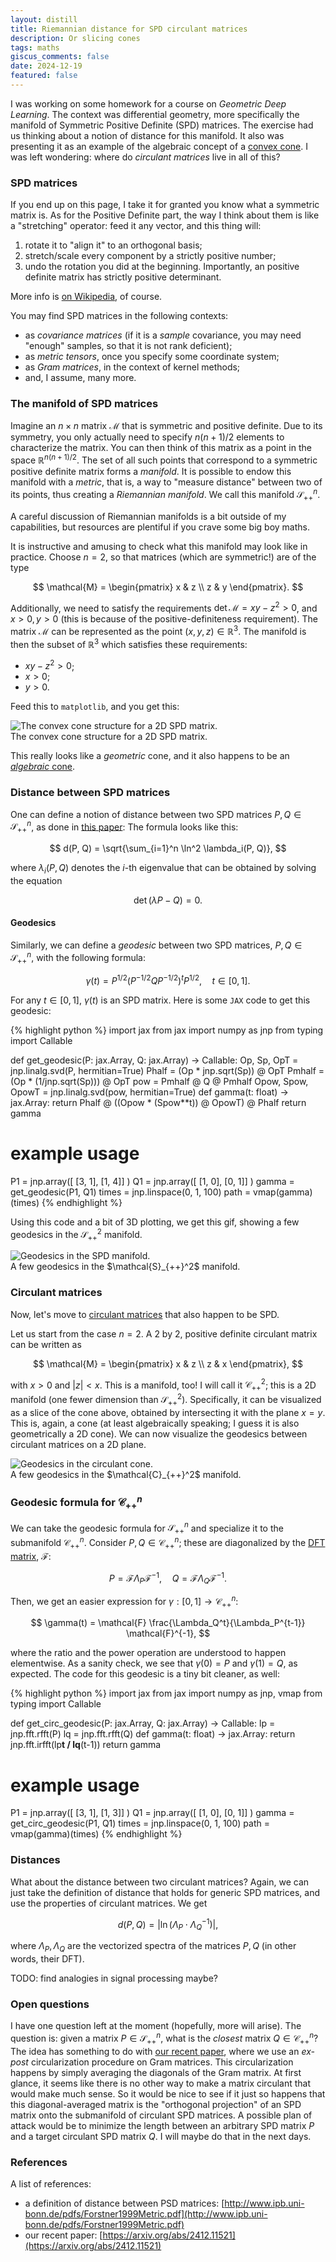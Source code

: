 ```yaml
---
layout: distill
title: Riemannian distance for SPD circulant matrices
description: Or slicing cones
tags: maths
giscus_comments: false
date: 2024-12-19
featured: false
---
```


I was working on some homework for a course on *Geometric Deep Learning*.
The context was differential geometry, more specifically the manifold of Symmetric Positive Definite (SPD) matrices.
The exercise had us thinking about a notion of distance for this manifold.
It also was presenting it as an example of the algebraic concept of a [convex cone](https://en.wikipedia.org/wiki/Convex_cone).
I was left wondering: where do *circulant matrices* live in all of this?

### SPD matrices
If you end up on this page, I take it for granted you know what a symmetric matrix is.
As for the Positive Definite part, the way I think about them is like a "stretching" operator: feed it any vector, and this thing will:
1. rotate it to "align it" to an orthogonal basis;
2. stretch/scale every component by a strictly positive number;
3. undo the rotation you did at the beginning.
Importantly, an positive definite matrix has strictly positive determinant.

More info is [on Wikipedia](https://en.wikipedia.org/wiki/Definite_matrix), of course.

You may find SPD matrices in the following contexts:
* as *covariance matrices* (if it is a *sample* covariance, you may need "enough" samples, so that it is not rank deficient);
* as *metric tensors*, once you specify some coordinate system;
* as *Gram matrices*, in the context of kernel methods;
* and, I assume, many more.

### The manifold of SPD matrices
Imagine an $n\times n$ matrix $\mathcal{M}$ that is symmetric and positive definite.
Due to its symmetry, you only actually need to specify $n(n+1)/2$ elements to characterize the matrix.
You can then think of this matrix as a point in the space $\mathbb{R}^{n(n+1)/2}$.
The set of all such points that correspond to a symmetric positive definite matrix forms a *manifold*.
It is possible to endow this manifold with a *metric*, that is, a way to "measure distance" between two of its points, thus creating a *Riemannian manifold*.
We call this manifold $\mathcal{S}_{++}^n$.

A careful discussion of Riemannian manifolds is a bit outside of my capabilities, but resources are plentiful if you crave some big boy maths.

It is instructive and amusing to check what this manifold may look like in practice.
Choose $n=2$, so that matrices (which are symmetric!) are of the type

$$
\mathcal{M} = \begin{pmatrix}
    x & z \\
    z & y
    \end{pmatrix}.
$$

Additionally, we need to satisfy the requirements $\det \mathcal{M} = xy - z^2 >0$, and $x>0, y>0$ (this is because of the positive-definiteness requirement).
The matrix $\mathcal{M}$ can be represented as the point $(x, y, z)\in \mathbb{R}^3$.
The manifold is then the subset of $\mathbb{R}^3$ which satisfies these requirements:
* $xy -z^2>0$;
* $x>0$;
* $y>0$.

Feed this to `matplotlib`, and you get this:
<div class="row mt-3 justify-content-center">
    <div class="col-8 mt-3 mt-md-0">
        <img class="img-fluid rounded z-depth-1" src="/assets/img/posts/circulant_distance/cone.png" alt="The convex cone structure for a 2D SPD matrix.">
    </div>
</div>
<div class="caption">
    The convex cone structure for a 2D SPD matrix.
</div>

This really looks like a *geometric* cone, and it also happens to be an [*algebraic* cone](https://en.wikipedia.org/wiki/Convex_cone).

### Distance between SPD matrices
One can define a notion of distance between two SPD matrices $P, Q \in \mathcal{S}_{++}^n$, as done in [this paper](http://www.ipb.uni-bonn.de/pdfs/Forstner1999Metric.pdf):
The formula looks like this:

$$
d(P, Q) = \sqrt{\sum_{i=1}^n \ln^2 \lambda_i(P, Q)},
$$

where $\lambda_i(P, Q)$ denotes the $i$-th eigenvalue that can be obtained by solving the equation

$$
\det(\lambda P - Q) = 0.
$$

#### Geodesics
Similarly, we can define a *geodesic* between two SPD matrices, $P, Q \in \mathcal{S}_{++}^n$, with the following formula:

$$
\gamma(t) = P^{1/2}(P^{-1/2}QP^{-1/2})^tP^{1/2}, \quad t\in[0,1].
$$

For any $t\in[0, 1]$, $\gamma(t)$ is an SPD matrix.
Here is some `JAX` code to get this geodesic:


{% highlight python %}
import jax
from jax import numpy as jnp
from typing import Callable


def get_geodesic(P: jax.Array, Q: jax.Array) -> Callable:
    Op, Sp, OpT = jnp.linalg.svd(P, hermitian=True)
    Phalf = (Op * jnp.sqrt(Sp)) @ OpT
    Pmhalf = (Op * (1/jnp.sqrt(Sp))) @ OpT
    pow = Pmhalf @ Q @ Pmhalf
    Opow, Spow, OpowT = jnp.linalg.svd(pow, hermitian=True)
    def gamma(t: float) -> jax.Array:
        return Phalf @ ((Opow * (Spow**t)) @ OpowT) @ Phalf
    return gamma


# example usage
P1 = jnp.array([ [3, 1], [1, 4]] )
Q1 = jnp.array([ [1, 0], [0, 1]] )
gamma = get_geodesic(P1, Q1)
times = jnp.linspace(0, 1, 100)
path = vmap(gamma)(times)
{% endhighlight %}

Using this code and a bit of 3D plotting, we get this gif, showing a few geodesics in the $\mathcal{S}_{++}^2$ manifold.

<div class="row mt-3 justify-content-center">
    <div class="col-8 mt-3 mt-md-0">
        <img class="img-fluid rounded z-depth-1" src="/assets/img/posts/circulant_distance/geodesic.gif" alt="Geodesics in the SPD manifold.">
    </div>
</div>
<div class="caption">
    A few geodesics in the $\mathcal{S}_{++}^2$ manifold.
</div>

### Circulant matrices
Now, let's move to [circulant matrices](https://en.wikipedia.org/wiki/Circulant_matrix) that also happen to be SPD.

Let us start from the case $n=2$.
A 2 by 2, positive definite circulant matrix can be written as

$$
\mathcal{M} = \begin{pmatrix}
    x & z \\
    z & x
\end{pmatrix},
$$

with $x>0$ and $|z| < x$.
This is a manifold, too!
I will call it $\mathcal{C}_{++}^2$; this is a 2D manifold (one fewer dimension than $\mathcal{S}_{++}^2$).
Specifically, it can be visualized as a slice of the cone above, obtained by intersecting it with the plane $x=y$.
This is, again, a cone (at least algebraically speaking; I guess it is also geometrically a 2D cone).
We can now visualize the geodesics between circulant matrices on a 2D plane.

<div class="row mt-3 justify-content-center">
    <div class="col-8 mt-3 mt-md-0">
        <img class="img-fluid rounded z-depth-1" src="/assets/img/posts/circulant_distance/circ_cone.png" alt="Geodesics in the circulant cone.">
    </div>
</div>
<div class="caption">
    A few geodesics in the $\mathcal{C}_{++}^2$ manifold.
</div>

### Geodesic formula for $\mathcal{C}_{++}^n$

We can take the geodesic formula for $\mathcal{S}_{++}^n$ and specialize it to the submanifold $\mathcal{C}_{++}^n$.
Consider $P, Q \in \mathcal{C}_{++}^n$; these are diagonalized by the [DFT matrix](https://en.wikipedia.org/wiki/Discrete_Fourier_transform), $\mathcal{F}$:

$$
P = \mathcal{F} \Lambda_P \mathcal{F}^{-1}, \quad
Q = \mathcal{F} \Lambda_Q \mathcal{F}^{-1}.
$$

Then, we get an easier expression for $\gamma: [0, 1] \to \mathcal{C}_{++}^n$:

$$
\gamma(t) = \mathcal{F} \frac{\Lambda_Q^t}{\Lambda_P^{t-1}} \mathcal{F}^{-1},
$$

where the ratio and the power operation are understood to happen elementwise.
As a sanity check, we see that $\gamma(0) = P$ and $\gamma(1) = Q$, as expected.
The code for this geodesic is a tiny bit cleaner, as well:

{% highlight python %}
import jax
from jax import numpy as jnp, vmap
from typing import Callable


def get_circ_geodesic(P: jax.Array, Q: jax.Array) -> Callable:
    lp = jnp.fft.rfft(P)
    lq = jnp.fft.rfft(Q)
    def gamma(t: float) -> jax.Array:
        return jnp.fft.irfft(lp**t / lq**(t-1))
    return gamma


# example usage
P1 = jnp.array([ [3, 1], [1, 3]] )
Q1 = jnp.array([ [1, 0], [0, 1]] )
gamma = get_circ_geodesic(P1, Q1)
times = jnp.linspace(0, 1, 100)
path = vmap(gamma)(times)
{% endhighlight %}


### Distances

What about the distance between two circulant matrices?
Again, we can just take the definition of distance that holds for generic SPD matrices, and use the properties of circulant matrices.
We get

$$
d(P, Q) = |\ln (\Lambda_P\cdot \Lambda_Q^{-1})|,
$$

where $\Lambda_P, \Lambda_Q$ are the vectorized spectra of the matrices $P, Q$ (in other words, their DFT).

TODO: find analogies in signal processing maybe?


### Open questions

I have one question left at the moment (hopefully, more will arise).
The question is: given a matrix $P\in\mathcal{S}_{++}^n$, what is the *closest* matrix $Q\in \mathcal{C}_{++}^n$?
The idea has something to do with [our recent paper](https://arxiv.org/abs/2412.11521), where we use an *ex-post* circularization procedure on Gram matrices.
This circularization happens by simply averaging the diagonals of the Gram matrix.
At first glance, it seems like there is no other way to make a matrix circulant that would make much sense.
So it would be nice to see if it just so happens that this diagonal-averaged matrix is the "orthogonal projection" of an SPD matrix onto the submanifold of circulant SPD matrices.
A possible plan of attack would be to minimize the length between an arbitrary SPD matrix $P$ and a target circulant SPD matrix $Q$.
I will maybe do that in the next days.

### References

A list of references:
* a definition of distance between PSD matrices: [http://www.ipb.uni-bonn.de/pdfs/Forstner1999Metric.pdf](http://www.ipb.uni-bonn.de/pdfs/Forstner1999Metric.pdf)
* our recent paper: [https://arxiv.org/abs/2412.11521](https://arxiv.org/abs/2412.11521)
